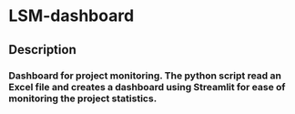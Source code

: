 # **LSM-dashboard**
## Description
### Dashboard for project monitoring. The python script read an Excel file and creates a dashboard using Streamlit for ease of monitoring the project statistics.
